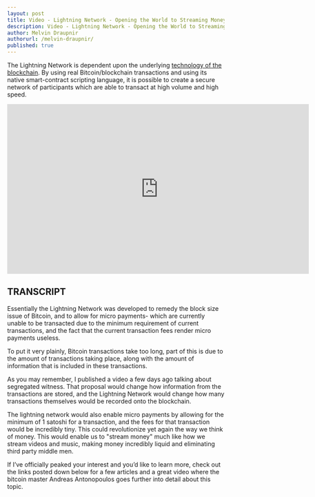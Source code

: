 ```yaml
---
layout: post
title: Video - Lightning Network - Opening the World to Streaming Money
description: Video - Lightning Network - Opening the World to Streaming Money
author: Melvin Draupnir
authorurl: /melvin-draupnir/ 
published: true
---
```


<p>The Lightning Network is dependent upon the underlying <a href="/video-understanding-the-difference/">technology of the blockchain</a>. By using real Bitcoin/blockchain transactions and using its native smart-contract scripting language, it is possible to create a secure network of participants which are able to transact at high volume and high speed.</p>

<center><iframe width="700" height="394" src="https://www.youtube.com/embed/kqwXEttuDg4" frameborder="0" allowfullscreen></iframe></center>

<h2>TRANSCRIPT</h2>

Essentially the Lightning Network was developed to remedy the block size issue of Bitcoin, and to allow for micro payments- which are currently unable to be transacted due to the minimum requirement of current transactions, and the fact that the current transaction fees render micro payments useless.

To put it very plainly, Bitcoin transactions take too long, part of this is due to the amount of transactions taking place, along with the amount of information that is included in these transactions. 

As you may remember, I published a video a few days ago talking about segregated witness. That proposal would change how information from the transactions are stored, and the Lightning Network would change how many transactions themselves would be recorded onto the blockchain.

The lightning network would also enable micro payments by allowing for the minimum of 1 satoshi for a transaction, and the fees for that transaction would be incredibly tiny. This could revolutionize yet again the way we think of money. This would enable us to "stream money" much like how we stream videos and music, making money incredibly liquid and eliminating third party middle men.

If I’ve officially peaked your interest and you’d like to learn more, check out the links posted down below for a few articles and a great video where the bitcoin master Andreas Antonopoulos goes further into detail about this topic.
